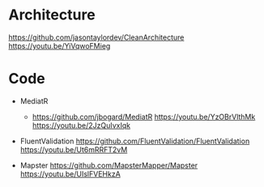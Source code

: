 # Architecture

https://github.com/jasontaylordev/CleanArchitecture
https://youtu.be/YiVqwoFMieg

# Code

- MediatR
    - https://github.com/jbogard/MediatR
https://youtu.be/YzOBrVlthMk
https://youtu.be/2JzQuIvxIqk

- FluentValidation
https://github.com/FluentValidation/FluentValidation
https://youtu.be/Ut6mRRFT2vM

- Mapster
https://github.com/MapsterMapper/Mapster
https://youtu.be/UIslFVEHkzA


